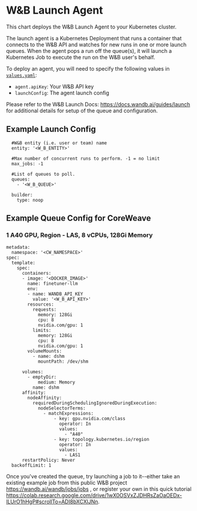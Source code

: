 # W&B Launch Agent

This chart deploys the W&B Launch Agent to your Kubernetes cluster.

The launch agent is a Kubernetes Deployment that runs a container that connects to the W&B API and watches for new runs in one or more launch queues. When the agent pops a run off the queue(s), it will launch a Kubernetes Job to execute the run on the W&B user's behalf.

To deploy an agent, you will need to specify the following values in [`values.yaml`](values.yaml):

- `agent.apiKey`: Your W&B API key
- `launchConfig`: The agent launch config

Please refer to the W&B Launch Docs: https://docs.wandb.ai/guides/launch for additional details for setup of the queue and configuration.

## Example Launch Config

```
  #W&B entity (i.e. user or team) name
  entity: '<W_B_ENTITY>'

  #Max number of concurrent runs to perform. -1 = no limit
  max_jobs: -1

  #List of queues to poll.
  queues:
    - '<W_B_QUEUE>'

  builder:
    type: noop
```


## Example Queue Config for CoreWeave 
### 1 A40 GPU, Region - LAS, 8 vCPUs, 128Gi Memory

```
metadata:
  namespace: '<CW_NAMESPACE>'
spec:
  template:
    spec:
      containers:
      - image: '<DOCKER_IMAGE>'
        name: finetuner-llm
        env:
        - name: WANDB_API_KEY
          value: '<W_B_API_KEY>'
        resources:
          requests:
            memory: 128Gi
            cpu: 8
            nvidia.com/gpu: 1
          limits:
            memory: 128Gi
            cpu: 8
            nvidia.com/gpu: 1
        volumeMounts:
          - name: dshm
            mountPath: /dev/shm

      volumes:
        - emptyDir:
            medium: Memory
          name: dshm
      affinity:
        nodeAffinity:
          requiredDuringSchedulingIgnoredDuringExecution:
            nodeSelectorTerms:
              - matchExpressions:
                  - key: gpu.nvidia.com/class
                    operator: In
                    values:
                      - "A40"
                  - key: topology.kubernetes.io/region
                    operator: In
                    values:
                      - LAS1
      restartPolicy: Never
  backoffLimit: 1
```

Once you've created the queue, try launching a job to it--either take an existing example job from this public W&B project https://wandb.ai/wandb/jobs/jobs , or register your own in this quick tutorial https://colab.research.google.com/drive/1wX0OSVxZJDHRsZaOaOEDx-lLUrO1hHgP#scrollTo=ADI8bXCXlJNn. 
